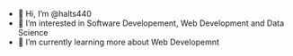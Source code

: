 - 👋 Hi, I’m @halts440
- 👀 I’m interested in Software Developement, Web Development and Data Science
- 🌱 I’m currently learning more about Web Developemnt

<!---
halts440/halts440 is a ✨ special ✨ repository because its `README.md` (this file) appears on your GitHub profile.
You can click the Preview link to take a look at your changes.
--->
